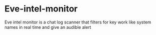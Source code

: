 Eve-intel-monitor
=================

Eve intel monitor is a chat log scanner that filters for key work like system names in real time and give an audible alert
